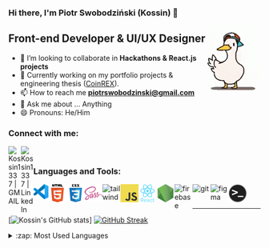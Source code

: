 ### Hi there, I'm Piotr Swobodziński (Kossin) 👋

<img align="right" alt="GIF" src="gifs/duck.gif" width="110" height="130" />

## Front-end Developer & UI/UX Designer

- 👋 I’m looking to collaborate in **Hackathons & React.js projects**
- 🌱 Currently working on my portfolio projects & engineering thesis (<a href="https://github.com/Kossin1337/API-Crypto-tracker" >CoinREX<a/>).
- 📫 How to reach me **piotrswobodzinski@gmail.com**
- 💬 Ask me about ... Anything
- 😄 Pronouns: He/Him

### Connect with me:

<a href="https://gmail.com" target="_blank" > <img align="left" alt="Kossin1337 | GMAIL" width="25px" src="https://image.flaticon.com/icons/png/512/732/732200.png"/> <a/>
[<a href="https://gmail.com" target="_blank" ><img align="left" alt="Kossin1337 | LinkedIn" width="25px" src="https://raw.githubusercontent.com/peterthehan/peterthehan/master/assets/linkedin.svg" /><a/>][linkedin]

<br />

### Languages and Tools:

<img align="left" alt="Visual Studio Code" width="30px" src="https://raw.githubusercontent.com/github/explore/80688e429a7d4ef2fca1e82350fe8e3517d3494d/topics/visual-studio-code/visual-studio-code.png" />
<img align="left" alt="HTML5" width="36px" src="https://raw.githubusercontent.com/github/explore/80688e429a7d4ef2fca1e82350fe8e3517d3494d/topics/html/html.png" />
<img align="left" alt="CSS3" width="36px" src="https://raw.githubusercontent.com/github/explore/80688e429a7d4ef2fca1e82350fe8e3517d3494d/topics/css/css.png" />
<img align="left" alt="Sass" width="36px" src="https://raw.githubusercontent.com/github/explore/80688e429a7d4ef2fca1e82350fe8e3517d3494d/topics/sass/sass.png" />
<img align="left"  alt="tailwind" width="36px" src="https://www.vectorlogo.zone/logos/tailwindcss/tailwindcss-icon.svg" />
<img align="left" alt="JavaScript" width="36px" src="https://raw.githubusercontent.com/github/explore/80688e429a7d4ef2fca1e82350fe8e3517d3494d/topics/javascript/javascript.png" />
<img align="left" alt="react" width="36" src="https://raw.githubusercontent.com/devicons/devicon/master/icons/react/react-original-wordmark.svg" />
<img align="left" alt="Node.js" width="36px" src="https://raw.githubusercontent.com/github/explore/80688e429a7d4ef2fca1e82350fe8e3517d3494d/topics/nodejs/nodejs.png" />
<img align="left" alt="firebase" width="36px" src="https://www.vectorlogo.zone/logos/firebase/firebase-icon.svg" />
<img align="left" alt="git" width="36px" src="https://www.vectorlogo.zone/logos/git-scm/git-scm-icon.svg" />
<img align="left" alt="figma" width="36px" src="https://www.vectorlogo.zone/logos/figma/figma-icon.svg" />
<img align="left" alt="Terminal" width="36px" src="https://raw.githubusercontent.com/github/explore/80688e429a7d4ef2fca1e82350fe8e3517d3494d/topics/terminal/terminal.png" />

<br />
<br />

---

[![Kossin's GitHub stats](https://github-readme-stats.vercel.app/api?username=kossin1337&show_icons=true&theme=radical)]
[![GitHub Streak](https://github-readme-streak-stats.herokuapp.com?user=kossin1337&theme=highcontrast&date_format=M%20j%5B%2C%20Y%5D)](https://git.io/streak-stats)

<details>
  <summary>:zap: Most Used Languages</summary>

<img align="left" alt="Anna's GitHub Top Languages" src="https://github-readme-stats.vercel.app/api/top-langs/?username=kossin1337" />

</details>

[linkedin]: https://www.linkedin.com/in/kossin1337/
[instagram]: https://www.instagram.com/kossin1337/
[engineeringthesis]: https://github.com/Kossin1337/API-Crypto-tracker

<!---
Kossin1337/Kossin1337 is a ✨ special ✨ repository because its `README.md` (this file) appears on your GitHub profile.
You can click the Preview link to take a look at your changes.
--->
